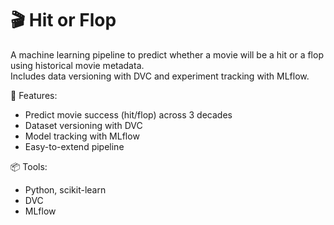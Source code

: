 # 🎬 Hit or Flop

A machine learning pipeline to predict whether a movie will be a hit or a flop using historical movie metadata.  
Includes data versioning with DVC and experiment tracking with MLflow.

🚀 Features:
- Predict movie success (hit/flop) across 3 decades
- Dataset versioning with DVC
- Model tracking with MLflow
- Easy-to-extend pipeline

📦 Tools:
- Python, scikit-learn
- DVC
- MLflow
